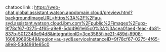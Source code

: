 chatbox link : https://web-chat.global.assistant.watson.appdomain.cloud/preview.html?backgroundImageURL=https%3A%2F%2Fau-syd.assistant.watson.cloud.ibm.com%2Fpublic%2Fimages%2Fupx-9f78cf67-0275-4f65-a9e8-5dd4961e65c0%3A%3Acea01ae4-feac-4b81-837b-5012346e94d8&integrationID=3ce3585f-be21-489d-8908-160839695b48&region=au-syd&serviceInstanceID=9f78cf67-0275-4f65-a9e8-5dd4961e65c0
